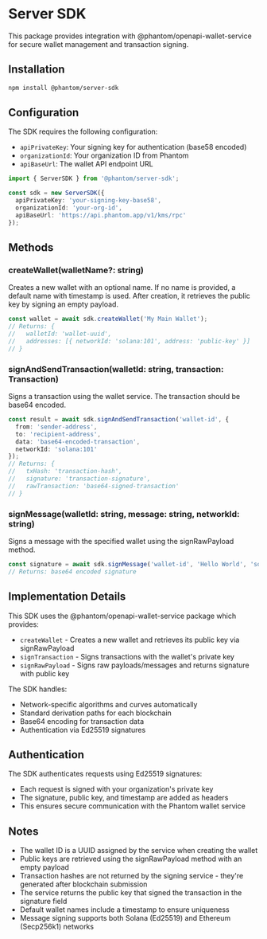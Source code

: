 # Server SDK

This package provides integration with @phantom/openapi-wallet-service for secure wallet management and transaction signing.

## Installation

```bash
npm install @phantom/server-sdk
```

## Configuration

The SDK requires the following configuration:

- `apiPrivateKey`: Your signing key for authentication (base58 encoded)
- `organizationId`: Your organization ID from Phantom
- `apiBaseUrl`: The wallet API endpoint URL

```typescript
import { ServerSDK } from '@phantom/server-sdk';

const sdk = new ServerSDK({
  apiPrivateKey: 'your-signing-key-base58',
  organizationId: 'your-org-id',
  apiBaseUrl: 'https://api.phantom.app/v1/kms/rpc'
});
```

## Methods

### createWallet(walletName?: string)
Creates a new wallet with an optional name. If no name is provided, a default name with timestamp is used.
After creation, it retrieves the public key by signing an empty payload.

```typescript
const wallet = await sdk.createWallet('My Main Wallet');
// Returns: { 
//   walletId: 'wallet-uuid',
//   addresses: [{ networkId: 'solana:101', address: 'public-key' }]
// }
```

### signAndSendTransaction(walletId: string, transaction: Transaction)
Signs a transaction using the wallet service. The transaction should be base64 encoded.

```typescript
const result = await sdk.signAndSendTransaction('wallet-id', {
  from: 'sender-address',
  to: 'recipient-address',
  data: 'base64-encoded-transaction',
  networkId: 'solana:101'
});
// Returns: { 
//   txHash: 'transaction-hash',
//   signature: 'transaction-signature',
//   rawTransaction: 'base64-signed-transaction'
// }
```

### signMessage(walletId: string, message: string, networkId: string)
Signs a message with the specified wallet using the signRawPayload method.

```typescript
const signature = await sdk.signMessage('wallet-id', 'Hello World', 'solana:101');
// Returns: base64 encoded signature
```

## Implementation Details

This SDK uses the @phantom/openapi-wallet-service package which provides:
- `createWallet` - Creates a new wallet and retrieves its public key via signRawPayload
- `signTransaction` - Signs transactions with the wallet's private key
- `signRawPayload` - Signs raw payloads/messages and returns signature with public key

The SDK handles:
- Network-specific algorithms and curves automatically
- Standard derivation paths for each blockchain
- Base64 encoding for transaction data
- Authentication via Ed25519 signatures

## Authentication

The SDK authenticates requests using Ed25519 signatures:
- Each request is signed with your organization's private key
- The signature, public key, and timestamp are added as headers
- This ensures secure communication with the Phantom wallet service


## Notes

- The wallet ID is a UUID assigned by the service when creating the wallet
- Public keys are retrieved using the signRawPayload method with an empty payload
- Transaction hashes are not returned by the signing service - they're generated after blockchain submission
- The service returns the public key that signed the transaction in the signature field
- Default wallet names include a timestamp to ensure uniqueness
- Message signing supports both Solana (Ed25519) and Ethereum (Secp256k1) networks